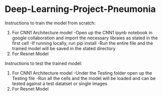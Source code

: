 # Deep-Learning-Project-Pneumonia
Instructions to train the model from scratch:
1) For CNN1 Architecture model
   -Open up the CNN1 ipynb notebook in google collaboration and import the necessary libraies as stated in the first cell
   -If running locally, run pip install
   -Run the entire file and the trained model will be saved in the stated directory
2) For Resnet Model

Instructions to test the trained model:
1) For CNN1 Architecture model
  -Under the Testing folder open up the Testing file
  -Run all the cells and the model will be loaded and can be tested against a test datatset or single images
2) For Resnet Model
   
